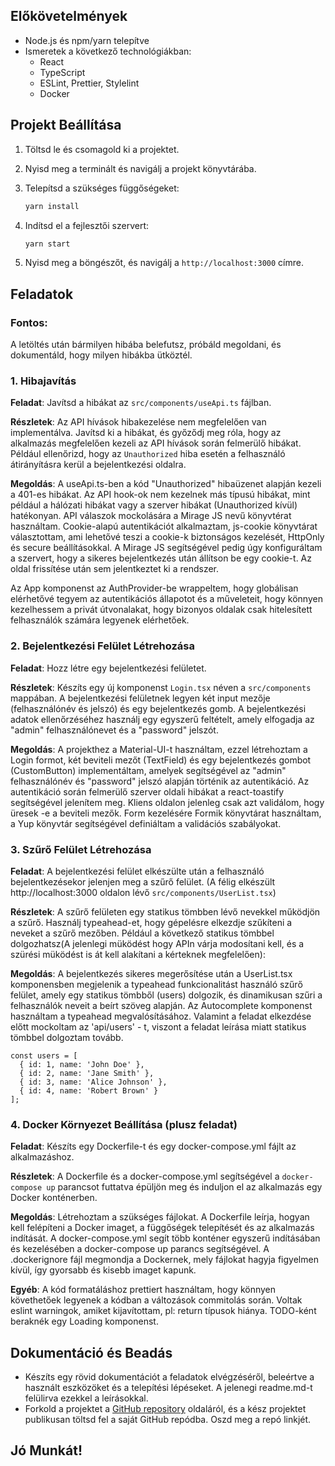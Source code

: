 ## Előkövetelmények

- Node.js és npm/yarn telepítve
- Ismeretek a következő technológiákban:
  - React
  - TypeScript
  - ESLint, Prettier, Stylelint
  - Docker

## Projekt Beállítása

1. Töltsd le és csomagold ki a projektet.
2. Nyisd meg a terminált és navigálj a projekt könyvtárába.
3. Telepítsd a szükséges függőségeket:

    ```sh
    yarn install
    ```

4. Indítsd el a fejlesztői szervert:

    ```sh
    yarn start
    ```

5. Nyisd meg a böngészőt, és navigálj a `http://localhost:3000` címre.

## Feladatok

### Fontos:

A letöltés után bármilyen hibába belefutsz, próbáld megoldani, és dokumentáld, hogy milyen hibákba ütköztél.

### 1. Hibajavítás

**Feladat**: Javítsd a hibákat az `src/components/useApi.ts` fájlban.

**Részletek**: Az API hívások hibakezelése nem megfelelően van implementálva. Javítsd ki a hibákat, és győződj meg róla, hogy az alkalmazás megfelelően kezeli az API hívások során felmerülő hibákat. Például ellenőrizd, hogy az `Unauthorized` hiba esetén a felhasználó átirányításra kerül a bejelentkezési oldalra.

**Megoldás**:
A useApi.ts-ben a kód "Unauthorized" hibaüzenet alapján kezeli a 401-es hibákat. Az API hook-ok nem kezelnek más típusú hibákat, 
mint például a hálózati hibákat vagy a szerver hibákat (Unauthorized kívül) hatékonyan.
API válaszok mockolására a Mirage JS nevű könyvtérat használtam. Cookie-alapú autentikációt alkalmaztam, 
js-cookie könyvtárat választottam, ami lehetővé teszi a cookie-k biztonságos kezelését, HttpOnly és secure 
beállításokkal. A Mirage JS segítségével pedig úgy konfiguráltam a szervert, hogy a sikeres bejelentkezés után állítson 
be egy cookie-t. Az oldal frissítése után sem jelentkeztet ki a rendszer.

Az App komponenst az AuthProvider-be wrappeltem, hogy globálisan elérhetővé tegyem az autentikációs állapotot és a műveleteit,
hogy könnyen kezelhessem a privát útvonalakat, hogy bizonyos oldalak csak hitelesített felhasználók számára legyenek elérhetőek.

### 2. Bejelentkezési Felület Létrehozása

**Feladat**: Hozz létre egy bejelentkezési felületet.

**Részletek**: Készíts egy új komponenst `Login.tsx` néven a `src/components` mappában. A bejelentkezési felületnek legyen két input mezője (felhasználónév és jelszó) és egy bejelentkezés gomb. A bejelentkezési adatok ellenőrzéséhez használj egy egyszerű feltételt, amely elfogadja az "admin" felhasználónevet és a "password" jelszót.

**Megoldás**:
A projekthez a Material-UI-t használtam, ezzel létrehoztam a Login formot, két beviteli mezőt (TextField) 
és egy bejelentkezés gombot (CustomButton) implementáltam, amelyek segítségével az "admin" felhasználónév és "password" jelszó alapján történik az autentikáció.
Az autentikáció során felmerülő szerver oldali hibákat a react-toastify segítségével jelenítem meg.
Kliens oldalon jelenleg csak azt validálom, hogy üresek -e a beviteli mezők. Form kezelésére Formik könyvtárat használtam, a Yup könyvtár segítségével definiáltam a validációs szabályokat.
### 3. Szűrő Felület Létrehozása

**Feladat**: A bejelentkezési felület elkészülte után a felhasználó bejelentkezésekor jelenjen meg a szűrő felület. (A félig elkészült http://localhost:3000 oldalon lévő `src/components/UserList.tsx`)

**Részletek**: A szűrő felületen egy statikus tömbben lévő nevekkel működjön a szűrő. Használj typeahead-et, hogy gépelésre elkezdje szűkíteni a neveket a szűrő mezőben. Például a következő statikus tömbbel dolgozhatsz(A jelenlegi müködést hogy APIn várja modosítani kell, és a szürési müködést is át kell alakítani a kérteknek megfelelően):

**Megoldás**:
A bejelentkezés sikeres megerősítése után a UserList.tsx komponensben megjelenik a typeahead funkcionalitást használó szűrő felület, amely egy statikus tömbből (users) dolgozik,
és dinamikusan szűri a felhasználók neveit a beírt szöveg alapján. Az Autocomplete komponenst használtam a typeahead megvalósításához.
Valamint a feladat elkezdése előtt mockoltam az 'api/users' - t, viszont a feladat leírása miatt statikus tömbbel dolgoztam tovább.

```tsx
const users = [
  { id: 1, name: 'John Doe' },
  { id: 2, name: 'Jane Smith' },
  { id: 3, name: 'Alice Johnson' },
  { id: 4, name: 'Robert Brown' }
];
```

### 4. Docker Környezet Beállítása (plusz feladat)

**Feladat**: Készíts egy Dockerfile-t és egy docker-compose.yml fájlt az alkalmazáshoz.

**Részletek**: A Dockerfile és a docker-compose.yml segítségével a `docker-compose up` parancsot futtatva épüljön meg és induljon el az alkalmazás egy Docker konténerben.

**Megoldás**:
Létrehoztam a szükséges fájlokat. A Dockerfile leírja, hogyan kell felépíteni a Docker imaget, 
a függőségek telepítését és az alkalmazás indítását. A docker-compose.yml segít több konténer egyszerű indításában és kezelésében 
a docker-compose up parancs segítségével. A .dockerignore fájl megmondja a Dockernek, mely fájlokat hagyja figyelmen kívül, így gyorsabb és kisebb imaget kapunk.

**Egyéb**:
A kód formatáláshoz prettiert használtam, hogy könnyen követhetőek legyenek a kódban a változások commitolás során.
Voltak eslint warningok, amiket kijavítottam, pl: return típusok hiánya. TODO-ként beraknék egy Loading komponenst.
## Dokumentáció és Beadás

- Készíts egy rövid dokumentációt a feladatok elvégzéséről, beleértve a használt eszközöket és a telepítési lépéseket. A jelenegi readme.md-t felülirva ezekkel a leírásokkal.
- Forkold a projektet a [GitHub repository](https://github.com/melonapp/test-app) oldaláról, és a kész projektet publikusan töltsd fel a saját GitHub repódba. Oszd meg a repó linkjét.

## Jó Munkát!

